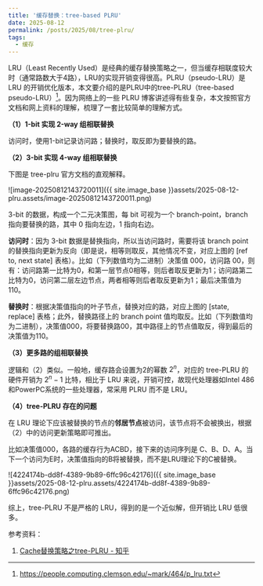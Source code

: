 ```yaml
---
title: '缓存替换：tree-based PLRU'
date: 2025-08-12
permalink: /posts/2025/08/tree-plru/
tags:
  - 缓存
---
```


LRU（Least Recently Used）是经典的缓存替换策略之一，但当缓存相联度较大时（通常路数大于4路），LRU的实现开销变得很高。PLRU（pseudo-LRU）是 LRU 的开销优化版本，本文要介绍的是PLRU中的tree-PLRU（tree-based pseudo-LRU）[^1]。因为网络上的一些 PLRU 博客讲述得有些复杂，本文按照官方文档和网上资料的理解，梳理了一套比较简单的理解方式。

**（1）1-bit 实现 2-way 组相联替换**

访问时，使用1-bit记录访问路；替换时，取反即为要替换的路。

**（2）3-bit 实现 4-way 组相联替换**

下图是 tree-plru 官方文档的直观解释。

![image-20250812143720011]({{ site.image_base }}assets/2025-08-12-plru.assets/image-20250812143720011.png)

3-bit 的数据，构成一个二元决策图，每 bit 可视为一个 branch-point，branch 指向要替换的路，其中 0 指向左边，1 指向右边。

**访问时**：因为 3-bit 数据是替换指向，所以当访问路时，需要将该 branch point 的替换指向更新为反向（即是说，相等则取反，其他情况不变，对应上图的 [ref to, next state] 表格）。比如（下列数值均为二进制）决策值 000，访问路 00，则有：访问路第一比特为0，和第一层节点0相等，则后者取反更新为1；访问路第二比特为0，访问第二层左边节点，两者相等则后者取反更新为1；最后决策值为 110。

**替换时**：根据决策值指向的叶子节点，替换对应的路，对应上图的 [state, replace] 表格；此外，替换路径上的 branch point 值均取反。比如（下列数值均为二进制），决策值000，将要替换路00，其中路径上的节点值取反，得到最后的决策值为110。

**（3）更多路的组相联替换**

逻辑和（2）类似。一般地，缓存路会设置为2的幂数 $2^n$，对应的 tree-PLRU 的硬件开销为 $2^n-1$ 比特，相比于 LRU 来说，开销可控，故现代处理器如Intel 486和PowerPC系统的一些处理器，常采用 PLRU 而不是 LRU。

**（4）tree-PLRU 存在的问题**

在 LRU 理论下应该被替换的节点的**邻居节点**被访问，该节点将不会被换出，根据（2）中的访问更新策略即可推出。

比如决策值000，各路的缓存行为ACBD，接下来的访问序列是 C、B、D、A。当下一个访问为E时，决策值指向的B将被替换，而不是LRU理论下的C被替换。

![4224174b-dd8f-4389-9b89-6ffc96c42176]({{ site.image_base }}assets/2025-08-12-plru.assets/4224174b-dd8f-4389-9b89-6ffc96c42176.png)

综上，tree-PLRU 不是严格的 LRU，得到的是一个近似解，但开销比 LRU 低很多。

参考资料：

1. [Cache替换策略之tree-PLRU - 知乎](https://zhuanlan.zhihu.com/p/516582856)

[^1]: https://people.computing.clemson.edu/~mark/464/p_lru.txt
